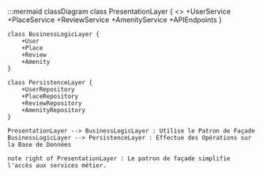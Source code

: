 :::mermaid
classDiagram
    class PresentationLayer {
        <<Interface>>
        +UserService
        +PlaceService
        +ReviewService
        +AmenityService
        +APIEndpoints
    }

    class BusinessLogicLayer {
        +User
        +Place
        +Review
        +Amenity
    }

    class PersistenceLayer {
        +UserRepository
        +PlaceRepository
        +ReviewRepository
        +AmenityRepository
    }

    PresentationLayer --> BusinessLogicLayer : Utilise le Patron de Façade
    BusinessLogicLayer --> PersistenceLayer : Effectue des Opérations sur la Base de Données

    note right of PresentationLayer : Le patron de façade simplifie l'accès aux services métier.